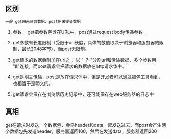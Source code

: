 ## 区别

`一般 get用来获取数据，post用来提交数据`

1. 参数， get把参数包含在URL中，post通过request body传递参数。

2. get参数有长度限制（受限于url长度，具体的数值取决于浏览器和服务器的限制，最长2048字节），而post无限制。

3. get请求的数据会附加在url之 ，以 " ？ "分割url和传输数据，多个参数用 "&"连接，而post请求会把请求的数据放在http请求体中。

4. get是明文传输，post是放在请求体中，但是开发者可以通过抓包工具看到，也相当于是明文的。

5. get请求会保存在浏览器历史记录中，还可能保存在web服务器的日志中

## 真相

get在请求时发送一个数据包，会将header和data一起发送过去，而post会产生两个数据包先发送header，服务器返回100，然后在发送data，服务器返回200
